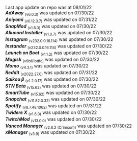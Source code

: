 Last app update on repo was at 08/01/22   
***AdAway*** <sub>(v6.0.3)</sub> was updated on 07/30/22   
***Aniyomi*** <sub>(v0.12.3.7)</sub> was updated on 07/31/22   
***SnapMod*** <sub>(v1.8.3)</sub> was updated on 07/30/22   
***Aliucord Installer*** <sub>(v1.0.7)</sub> was updated on 07/30/22   
***Instagram*** <sub>(v232.0.0.16.114)</sub> was updated on 07/30/22   
***Instander*** <sub>(v232.0.0.16.114)</sub> was updated on 07/30/22   
***Launch on Boot*** <sub>(v1.1.2)</sub> was updated on 07/30/22   
***Magisk*** <sub>(v9b61bdfc)</sub> was updated on 07/30/22   
***Momo*** <sub>(v4.3.1)</sub> was updated on 07/30/22   
***Reddit*** <sub>(v2022.27.0)</sub> was updated on 07/31/22   
***Saikou β*** <sub>(v1.2.0.17)</sub> was updated on 07/30/22   
***STN Beta*** <sub>(v15.62)</sub> was updated on 07/30/22   
***SmartTube*** <sub>(v15.62)</sub> was updated on 07/30/22   
***Snapchat*** <sub>(v11.82.0.32)</sub> was updated on 07/30/22   
***Spotify*** <sub>(v8.7.48.1062)</sub> was updated on 07/31/22   
***Twidere X*** <sub>(v1.6.0)</sub> was updated on 07/30/22   
***TwitchMod*** <sub>(v13.0.0)</sub> was updated on 07/30/22   
***Vanced Manager*** <sub>(v2.6.2 (Crimson))</sub> was updated on 07/30/22   
***xManager*** <sub>(v3.9)</sub> was updated on 07/30/22   
